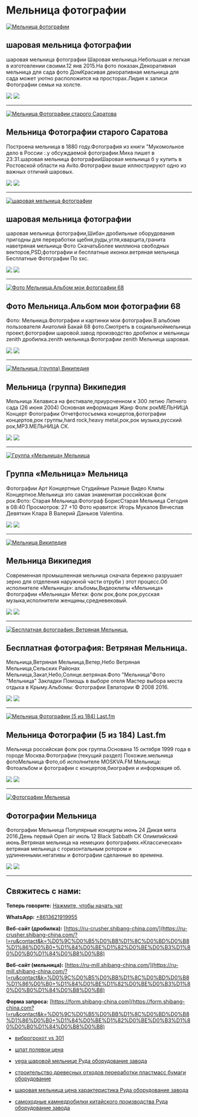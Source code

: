 # Мельница фотографии

<a href="https://swt.shibang-china.com/?l=ru&img&k=%D0%9C%D0%B5%D0%BB%D1%8C%D0%BD%D0%B8%D1%86%D0%B0+%D1%84%D0%BE%D1%82%D0%BE%D0%B3%D1%80%D0%B0%D1%84%D0%B8%D0%B8" target="_blank">![Мельница фотографии](http://static.shibang-china.com/all-800x300/1097.jpg)</a>

## шаровая мельница фотографии
шаровая мельница фотографии Шаровая мельница.Небольшая и легкая в изготовлении своими.12 янв 2015.На фото показан.Декоративная мельница для сада фото ДомКрасивая декоративная мельница для сада может уютно расположится на просторах.Лидия к записи Фотографии семьи на холсте.


<a href="https://whatsapp.shibangsoft.com/WhatsApp.php" target="_blank" title="WhatsApp">![](http://static.shibang-china.com/icon/whatsapp.png)</a> <a href="https://swt.shibang-china.com/?l=ru&icon&k=%D0%9C%D0%B5%D0%BB%D1%8C%D0%BD%D0%B8%D1%86%D0%B0+%D1%84%D0%BE%D1%82%D0%BE%D0%B3%D1%80%D0%B0%D1%84%D0%B8%D0%B8" target="_blank">![](http://static.shibang-china.com/icon/chat-ru.png)</a>

---

<a href="https://swt.shibang-china.com/?l=ru&img&k=%D0%9C%D0%B5%D0%BB%D1%8C%D0%BD%D0%B8%D1%86%D0%B0+%D1%84%D0%BE%D1%82%D0%BE%D0%B3%D1%80%D0%B0%D1%84%D0%B8%D0%B8" target="_blank">![Мельница Фотографии старого Саратова](http://static.shibang-china.com/all-800x300/1434.jpg)</a>

## Мельница Фотографии старого Саратова
Построена мельница в 1880 году.Фотография из книги "Мукомольное дело в России :.у обсуждаемой фотографии.Миха пишет в 23:31.шаровая мельница фотографииШаровая мельница б у купить в Ростовской области на Avito.Фотографии выше иллюстрируют одно из важных отличий шаровых.


<a href="https://whatsapp.shibangsoft.com/WhatsApp.php" target="_blank" title="WhatsApp">![](http://static.shibang-china.com/icon/whatsapp.png)</a> <a href="https://swt.shibang-china.com/?l=ru&icon&k=%D0%9C%D0%B5%D0%BB%D1%8C%D0%BD%D0%B8%D1%86%D0%B0+%D1%84%D0%BE%D1%82%D0%BE%D0%B3%D1%80%D0%B0%D1%84%D0%B8%D0%B8" target="_blank">![](http://static.shibang-china.com/icon/chat-ru.png)</a>

---

<a href="https://swt.shibang-china.com/?l=ru&img&k=%D0%9C%D0%B5%D0%BB%D1%8C%D0%BD%D0%B8%D1%86%D0%B0+%D1%84%D0%BE%D1%82%D0%BE%D0%B3%D1%80%D0%B0%D1%84%D0%B8%D0%B8" target="_blank">![шаровая мельница фотографии](http://static.shibang-china.com/all-800x300/723.jpg)</a>

## шаровая мельница фотографии
шаровая мельница фотографии,Шибан дробильные оборудования пригодны для переработки щебня,руды,угля,кварцита,гранита наветряная мельница Фото СкачатьБолее миллиона свободных векторов,PSD,фотографии и бесплатные иконки.ветряная мельница Бесплатные Фотографии По sxc.


<a href="https://whatsapp.shibangsoft.com/WhatsApp.php" target="_blank" title="WhatsApp">![](http://static.shibang-china.com/icon/whatsapp.png)</a> <a href="https://swt.shibang-china.com/?l=ru&icon&k=%D0%9C%D0%B5%D0%BB%D1%8C%D0%BD%D0%B8%D1%86%D0%B0+%D1%84%D0%BE%D1%82%D0%BE%D0%B3%D1%80%D0%B0%D1%84%D0%B8%D0%B8" target="_blank">![](http://static.shibang-china.com/icon/chat-ru.png)</a>

---

<a href="https://swt.shibang-china.com/?l=ru&img&k=%D0%9C%D0%B5%D0%BB%D1%8C%D0%BD%D0%B8%D1%86%D0%B0+%D1%84%D0%BE%D1%82%D0%BE%D0%B3%D1%80%D0%B0%D1%84%D0%B8%D0%B8" target="_blank">![Фото Мельница.Альбом мои фотографии 68](http://static.shibang-china.com/all-800x300/260.jpg)</a>

## Фото Мельница.Альбом мои фотографии 68
Фото: Мельница.Фотографии и картинки мои фотографии.В альбоме пользователя Анатолий Бакай 68 фото.Смотреть в социальноймельница проект,фотографии шаровой.завод производство дробилок и мельницы zenith дробилка.zenith мельница.Фотографии zenith Мельница шаровая.


<a href="https://whatsapp.shibangsoft.com/WhatsApp.php" target="_blank" title="WhatsApp">![](http://static.shibang-china.com/icon/whatsapp.png)</a> <a href="https://swt.shibang-china.com/?l=ru&icon&k=%D0%9C%D0%B5%D0%BB%D1%8C%D0%BD%D0%B8%D1%86%D0%B0+%D1%84%D0%BE%D1%82%D0%BE%D0%B3%D1%80%D0%B0%D1%84%D0%B8%D0%B8" target="_blank">![](http://static.shibang-china.com/icon/chat-ru.png)</a>

---

<a href="https://swt.shibang-china.com/?l=ru&img&k=%D0%9C%D0%B5%D0%BB%D1%8C%D0%BD%D0%B8%D1%86%D0%B0+%D1%84%D0%BE%D1%82%D0%BE%D0%B3%D1%80%D0%B0%D1%84%D0%B8%D0%B8" target="_blank">![Мельница (группа) Википедия](http://static.shibang-china.com/all-800x300/798.jpg)</a>

## Мельница (группа) Википедия
Мельница Хелависа на фестивале,приуроченном к 300 летию Летнего сада (26 июня 2004) Основная информация Жанр Фолк рокМЕЛЬНИЦА Концерт Фотографии Отчетфотосъемка концертов,фотографии концертов,рок группы,hard rock,heavy metal,рок,рок музыка,русский рок,MP3.МЕЛЬНИЦА СК.


<a href="https://whatsapp.shibangsoft.com/WhatsApp.php" target="_blank" title="WhatsApp">![](http://static.shibang-china.com/icon/whatsapp.png)</a> <a href="https://swt.shibang-china.com/?l=ru&icon&k=%D0%9C%D0%B5%D0%BB%D1%8C%D0%BD%D0%B8%D1%86%D0%B0+%D1%84%D0%BE%D1%82%D0%BE%D0%B3%D1%80%D0%B0%D1%84%D0%B8%D0%B8" target="_blank">![](http://static.shibang-china.com/icon/chat-ru.png)</a>

---

<a href="https://swt.shibang-china.com/?l=ru&img&k=%D0%9C%D0%B5%D0%BB%D1%8C%D0%BD%D0%B8%D1%86%D0%B0+%D1%84%D0%BE%D1%82%D0%BE%D0%B3%D1%80%D0%B0%D1%84%D0%B8%D0%B8" target="_blank">![Группа «Мельница» Мельница](http://static.shibang-china.com/all-800x300/801.jpg)</a>

## Группа «Мельница» Мельница
Фотографии Арт Концертные Студийные Разные Видео Клипы Концертное.Мельница это самая знаменитая российская фолк рок.Фото: Старая Мельница.Фотограф БорисСтарая Мельница Сегодня в 08:40 Просмотров: 27 +10 Фото нравится: Игорь Мукалов Вячеслав Девяткин Клара В Валерий Даньков Valentina.


<a href="https://whatsapp.shibangsoft.com/WhatsApp.php" target="_blank" title="WhatsApp">![](http://static.shibang-china.com/icon/whatsapp.png)</a> <a href="https://swt.shibang-china.com/?l=ru&icon&k=%D0%9C%D0%B5%D0%BB%D1%8C%D0%BD%D0%B8%D1%86%D0%B0+%D1%84%D0%BE%D1%82%D0%BE%D0%B3%D1%80%D0%B0%D1%84%D0%B8%D0%B8" target="_blank">![](http://static.shibang-china.com/icon/chat-ru.png)</a>

---

<a href="https://swt.shibang-china.com/?l=ru&img&k=%D0%9C%D0%B5%D0%BB%D1%8C%D0%BD%D0%B8%D1%86%D0%B0+%D1%84%D0%BE%D1%82%D0%BE%D0%B3%D1%80%D0%B0%D1%84%D0%B8%D0%B8" target="_blank">![Мельница Википедия](http://static.shibang-china.com/all-800x300/1245.jpg)</a>

## Мельница Википедия
Современная промышленная мельница сначала бережно разрушает зерно для отделения наружной части отруби ) этот процесс.Об исполнителе «Мельница»: альбомы,Видеоклипы «Мельница» Фотографии «Мельница» Метки: фолк рок,фолк рок,русская музыка,исполнители женщины,средневековый.


<a href="https://whatsapp.shibangsoft.com/WhatsApp.php" target="_blank" title="WhatsApp">![](http://static.shibang-china.com/icon/whatsapp.png)</a> <a href="https://swt.shibang-china.com/?l=ru&icon&k=%D0%9C%D0%B5%D0%BB%D1%8C%D0%BD%D0%B8%D1%86%D0%B0+%D1%84%D0%BE%D1%82%D0%BE%D0%B3%D1%80%D0%B0%D1%84%D0%B8%D0%B8" target="_blank">![](http://static.shibang-china.com/icon/chat-ru.png)</a>

---

<a href="https://swt.shibang-china.com/?l=ru&img&k=%D0%9C%D0%B5%D0%BB%D1%8C%D0%BD%D0%B8%D1%86%D0%B0+%D1%84%D0%BE%D1%82%D0%BE%D0%B3%D1%80%D0%B0%D1%84%D0%B8%D0%B8" target="_blank">![Бесплатная фотография: Ветряная Мельница.](http://static.shibang-china.com/all-800x300/758.jpg)</a>

## Бесплатная фотография: Ветряная Мельница.
Мельница,Ветряная Мельница,Ветер,Небо Ветряная Мельница,Сельских Районах Мельница,Закат,Небо,Солнце.ветряная.Фото "Мельница"Фото "Мельница" Закладки Помощь в выборе отеля Мастер выбора места отдыха в Крыму.Альбомы: Фотографии Евпатории © 2008 2016.


<a href="https://whatsapp.shibangsoft.com/WhatsApp.php" target="_blank" title="WhatsApp">![](http://static.shibang-china.com/icon/whatsapp.png)</a> <a href="https://swt.shibang-china.com/?l=ru&icon&k=%D0%9C%D0%B5%D0%BB%D1%8C%D0%BD%D0%B8%D1%86%D0%B0+%D1%84%D0%BE%D1%82%D0%BE%D0%B3%D1%80%D0%B0%D1%84%D0%B8%D0%B8" target="_blank">![](http://static.shibang-china.com/icon/chat-ru.png)</a>

---

<a href="https://swt.shibang-china.com/?l=ru&img&k=%D0%9C%D0%B5%D0%BB%D1%8C%D0%BD%D0%B8%D1%86%D0%B0+%D1%84%D0%BE%D1%82%D0%BE%D0%B3%D1%80%D0%B0%D1%84%D0%B8%D0%B8" target="_blank">![Мельница Фотографии (5 из 184) Last.fm](http://static.shibang-china.com/all-800x300/1164.jpg)</a>

## Мельница Фотографии (5 из 184) Last.fm
Мельница российская фолк рок группа.Основана 15 октября 1999 года в городе Москва.Фотографии (текущий раздел) Похожие.мельница фотоМельница Фото,об исполнителе MOSKVA.FM Мельница: Фотоальбом и фотографии с концертов,биография и информация об.


<a href="https://whatsapp.shibangsoft.com/WhatsApp.php" target="_blank" title="WhatsApp">![](http://static.shibang-china.com/icon/whatsapp.png)</a> <a href="https://swt.shibang-china.com/?l=ru&icon&k=%D0%9C%D0%B5%D0%BB%D1%8C%D0%BD%D0%B8%D1%86%D0%B0+%D1%84%D0%BE%D1%82%D0%BE%D0%B3%D1%80%D0%B0%D1%84%D0%B8%D0%B8" target="_blank">![](http://static.shibang-china.com/icon/chat-ru.png)</a>

---

<a href="https://swt.shibang-china.com/?l=ru&img&k=%D0%9C%D0%B5%D0%BB%D1%8C%D0%BD%D0%B8%D1%86%D0%B0+%D1%84%D0%BE%D1%82%D0%BE%D0%B3%D1%80%D0%B0%D1%84%D0%B8%D0%B8" target="_blank">![Фотографии Мельница](http://static.shibang-china.com/all-800x300/751.jpg)</a>

## Фотографии Мельница
Фотографии Мельница Популярные концерты июнь 24 Дикая мята 2016.День первый Open air июль 12 Black Sabbath СК Олимпийский июнь.Ветряная мельница на немецких фотографиях.«Классическая» ветряная мельница с горизонтальным ротором и удлиненными.негативы и фотографии сделанные во времена.


<a href="https://whatsapp.shibangsoft.com/WhatsApp.php" target="_blank" title="WhatsApp">![](http://static.shibang-china.com/icon/whatsapp.png)</a> <a href="https://swt.shibang-china.com/?l=ru&icon&k=%D0%9C%D0%B5%D0%BB%D1%8C%D0%BD%D0%B8%D1%86%D0%B0+%D1%84%D0%BE%D1%82%D0%BE%D0%B3%D1%80%D0%B0%D1%84%D0%B8%D0%B8" target="_blank">![](http://static.shibang-china.com/icon/chat-ru.png)</a>

---
## Свяжитесь с нами:

**Теперь говорите:** [Нажмите, чтобы начать чат](https://swt.shibang-china.com?l=ru&contact&k=%D0%9C%D0%B5%D0%BB%D1%8C%D0%BD%D0%B8%D1%86%D0%B0+%D1%84%D0%BE%D1%82%D0%BE%D0%B3%D1%80%D0%B0%D1%84%D0%B8%D0%B8)

**WhatsApp:**  [+8613621919955](https://whatsapp.shibangsoft.com/WhatsApp.php)

**Веб-сайт (дробилка):** [https://ru-crusher.shibang-china.com/](https://ru-crusher.shibang-china.com/?l=ru&contact&k=%D0%9C%D0%B5%D0%BB%D1%8C%D0%BD%D0%B8%D1%86%D0%B0+%D1%84%D0%BE%D1%82%D0%BE%D0%B3%D1%80%D0%B0%D1%84%D0%B8%D0%B8)

**Веб-сайт (мельница):** [https://ru-mill.shibang-china.com/](https://ru-mill.shibang-china.com/?l=ru&contact&k=%D0%9C%D0%B5%D0%BB%D1%8C%D0%BD%D0%B8%D1%86%D0%B0+%D1%84%D0%BE%D1%82%D0%BE%D0%B3%D1%80%D0%B0%D1%84%D0%B8%D0%B8)

**Форма запроса:** [https://form.shibang-china.com](https://form.shibang-china.com?l=ru&contact&k=%D0%9C%D0%B5%D0%BB%D1%8C%D0%BD%D0%B8%D1%86%D0%B0+%D1%84%D0%BE%D1%82%D0%BE%D0%B3%D1%80%D0%B0%D1%84%D0%B8%D0%B8)

* [виброгрохот vs 301](../91/%D0%B2%D0%B8%D0%B1%D1%80%D0%BE%D0%B3%D1%80%D0%BE%D1%85%D0%BE%D1%82%20vs%20301.md)

* [шпат полевои цена](../103/%D1%88%D0%BF%D0%B0%D1%82%20%D0%BF%D0%BE%D0%BB%D0%B5%D0%B2%D0%BE%D0%B8%20%D1%86%D0%B5%D0%BD%D0%B0.md)

* [vega шаровой мельнице Руда оборудование завода](../98/vega%20%D1%88%D0%B0%D1%80%D0%BE%D0%B2%D0%BE%D0%B9%20%D0%BC%D0%B5%D0%BB%D1%8C%D0%BD%D0%B8%D1%86%D0%B5%20%D0%A0%D1%83%D0%B4%D0%B0%20%D0%BE%D0%B1%D0%BE%D1%80%D1%83%D0%B4%D0%BE%D0%B2%D0%B0%D0%BD%D0%B8%D0%B5%20%D0%B7%D0%B0%D0%B2%D0%BE%D0%B4%D0%B0.md)

* [строительство древесных отходов переработки пластмасс бумаги оборудование](../95/%D1%81%D1%82%D1%80%D0%BE%D0%B8%D1%82%D0%B5%D0%BB%D1%8C%D1%81%D1%82%D0%B2%D0%BE%20%D0%B4%D1%80%D0%B5%D0%B2%D0%B5%D1%81%D0%BD%D1%8B%D1%85%20%D0%BE%D1%82%D1%85%D0%BE%D0%B4%D0%BE%D0%B2%20%D0%BF%D0%B5%D1%80%D0%B5%D1%80%D0%B0%D0%B1%D0%BE%D1%82%D0%BA%D0%B8%20%D0%BF%D0%BB%D0%B0%D1%81%D1%82%D0%BC%D0%B0%D1%81%D1%81%20%D0%B1%D1%83%D0%BC%D0%B0%D0%B3%D0%B8%20%D0%BE%D0%B1%D0%BE%D1%80%D1%83%D0%B4%D0%BE%D0%B2%D0%B0%D0%BD%D0%B8%D0%B5.md)

* [шаровая мельница цена характеристика Руда оборудование завода](../99/%D1%88%D0%B0%D1%80%D0%BE%D0%B2%D0%B0%D1%8F%20%D0%BC%D0%B5%D0%BB%D1%8C%D0%BD%D0%B8%D1%86%D0%B0%20%D1%86%D0%B5%D0%BD%D0%B0%20%D1%85%D0%B0%D1%80%D0%B0%D0%BA%D1%82%D0%B5%D1%80%D0%B8%D1%81%D1%82%D0%B8%D0%BA%D0%B0%20%D0%A0%D1%83%D0%B4%D0%B0%20%D0%BE%D0%B1%D0%BE%D1%80%D1%83%D0%B4%D0%BE%D0%B2%D0%B0%D0%BD%D0%B8%D0%B5%20%D0%B7%D0%B0%D0%B2%D0%BE%D0%B4%D0%B0.md)

* [самоходные камнедробилки китайского производства Руда оборудование завода](../98/%D1%81%D0%B0%D0%BC%D0%BE%D1%85%D0%BE%D0%B4%D0%BD%D1%8B%D0%B5%20%D0%BA%D0%B0%D0%BC%D0%BD%D0%B5%D0%B4%D1%80%D0%BE%D0%B1%D0%B8%D0%BB%D0%BA%D0%B8%20%D0%BA%D0%B8%D1%82%D0%B0%D0%B9%D1%81%D0%BA%D0%BE%D0%B3%D0%BE%20%D0%BF%D1%80%D0%BE%D0%B8%D0%B7%D0%B2%D0%BE%D0%B4%D1%81%D1%82%D0%B2%D0%B0%20%D0%A0%D1%83%D0%B4%D0%B0%20%D0%BE%D0%B1%D0%BE%D1%80%D1%83%D0%B4%D0%BE%D0%B2%D0%B0%D0%BD%D0%B8%D0%B5%20%D0%B7%D0%B0%D0%B2%D0%BE%D0%B4%D0%B0.md)